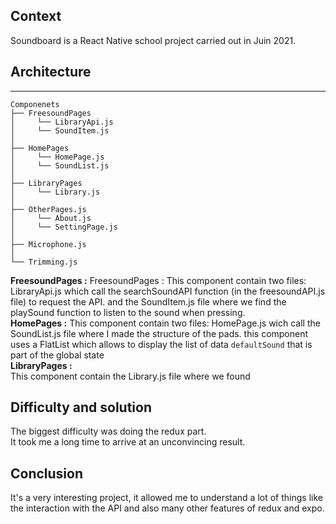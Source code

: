 ## Context
Soundboard is a React Native school project carried out in Juin 2021.

## Architecture
-----------
```
Componenets
├── FreesoundPages
│     └── LibraryApi.js
│     └── SoundItem.js
│ 
├── HomePages
│     └── HomePage.js
│     └── SoundList.js
│ 
├── LibraryPages
│     └── Library.js
│
├── OtherPages.js
│     └── About.js
│     └── SettingPage.js
│ 
├── Microphone.js
│ 
└── Trimming.js
```
**FreesoundPages :**
FreesoundPages : This component contain two files: LibraryApi.js  which call the searchSoundAPI function (in the freesoundAPI.js file) to request the API.
and the SoundItem.js file where we find the playSound function to listen to the sound when pressing.<br/>
**HomePages :**	
This component contain two files: HomePage.js wich call the SoundList.js file  where I made the structure of the pads. this component uses a FlatList which allows to display the list of data `defaultSound` that is part of the global state
<br/>
**LibraryPages :**	
This component contain the Library.js file where we found <br/>

## Difficulty and solution
The biggest difficulty was doing the redux part.<br/>
It took me a long time to arrive at an unconvincing result.<br/>

## Conclusion
It's a very interesting project, it allowed me to understand a lot of things like the interaction with the API and also many other features of redux and expo.
